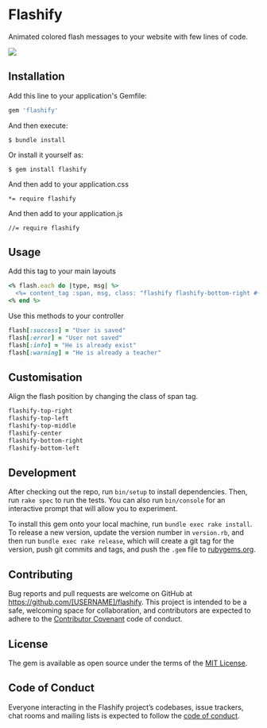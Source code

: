 # Flashify

Animated colored flash messages to your website with few lines of code.


![](http://g.recordit.co/2IohWuYJKD.gif)

## Installation

Add this line to your application's Gemfile:

```ruby
gem 'flashify'
```

And then execute:

    $ bundle install

Or install it yourself as:

    $ gem install flashify

And then add to your application.css

    *= require flashify

And then add to your application.js

    //= require flashify



## Usage

Add this tag to your main layouts

```ruby
<% flash.each do |type, msg| %>
  <%= content_tag :span, msg, class: "flashify flashify-bottom-right #{type}" %>
<% end %>
```


Use this methods to your controller

```ruby
flash[:success] = "User is saved"
flash[:error] = "User not saved"
flash[:info] = "He is already exist"
flash[:warning] = "He is already a teacher"
```


## Customisation

Align the flash position by changing the class of span tag.

```css
flashify-top-right
flashify-top-left
flashify-top-middle
flashify-center
flashify-bottom-right
flashify-bottom-left
```

## Development

After checking out the repo, run `bin/setup` to install dependencies. Then, run `rake spec` to run the tests. You can also run `bin/console` for an interactive prompt that will allow you to experiment.

To install this gem onto your local machine, run `bundle exec rake install`. To release a new version, update the version number in `version.rb`, and then run `bundle exec rake release`, which will create a git tag for the version, push git commits and tags, and push the `.gem` file to [rubygems.org](https://rubygems.org).

## Contributing

Bug reports and pull requests are welcome on GitHub at https://github.com/[USERNAME]/flashify. This project is intended to be a safe, welcoming space for collaboration, and contributors are expected to adhere to the [Contributor Covenant](http://contributor-covenant.org) code of conduct.

## License

The gem is available as open source under the terms of the [MIT License](https://opensource.org/licenses/MIT).

## Code of Conduct

Everyone interacting in the Flashify project’s codebases, issue trackers, chat rooms and mailing lists is expected to follow the [code of conduct](https://github.com/[USERNAME]/flashify/blob/master/CODE_OF_CONDUCT.md).
